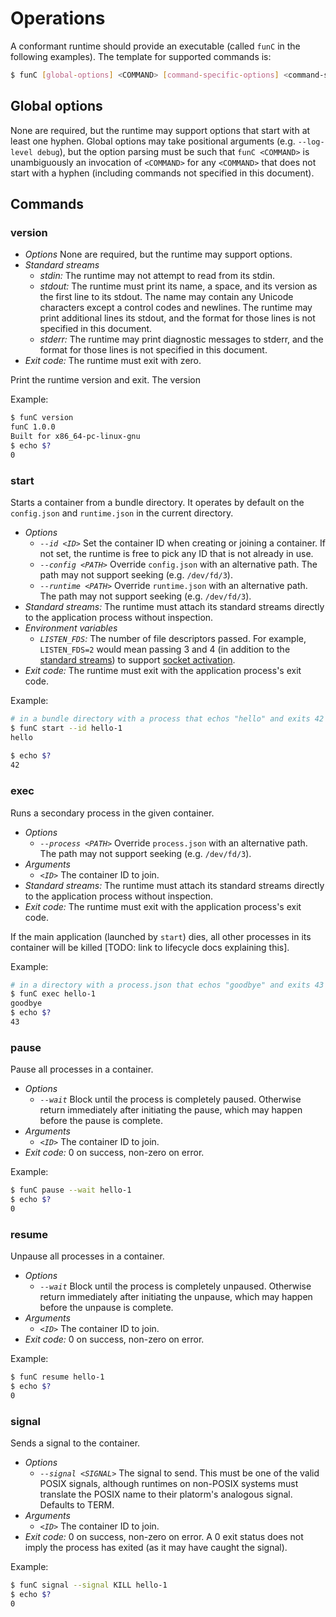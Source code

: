 # Operations

A conformant runtime should provide an executable (called `funC` in the following examples).
The template for supported commands is:

```sh
$ funC [global-options] <COMMAND> [command-specific-options] <command-specific-arguments>
```

## Global options

None are required, but the runtime may support options that start with at least one hyphen.
Global options may take positional arguments (e.g. `--log-level debug`), but the option parsing must be such that `funC <COMMAND>` is unambiguously an invocation of `<COMMAND>` for any `<COMMAND>` that does not start with a hyphen (including commands not specified in this document).

## Commands

### version

* *Options* None are required, but the runtime may support options.
* *Standard streams*
  * *stdin:* The runtime may not attempt to read from its stdin.
  * *stdout:* The runtime must print its name, a space, and its version as the first line to its stdout.
    The name may contain any Unicode characters except a control codes and newlines.
    The runtime may print additional lines its stdout, and the format for those lines is not specified in this document.
  * *stderr:* The runtime may print diagnostic messages to stderr, and the format for those lines is not specified in this document.
* *Exit code:* The runtime must exit with zero.

Print the runtime version and exit.
The version

Example:
```sh
$ funC version
funC 1.0.0
Built for x86_64-pc-linux-gnu
$ echo $?
0
```

### start

Starts a container from a bundle directory. 
It operates by default on the `config.json` and `runtime.json` in the current directory.

* *Options*
  * *`--id <ID>`* Set the container ID when creating or joining a container.
    If not set, the runtime is free to pick any ID that is not already in use.
  * *`--config <PATH>`* Override `config.json` with an alternative path.  The path may not support seeking (e.g. `/dev/fd/3`).
  * *`--runtime <PATH>`* Override `runtime.json` with an alternative path.  The path may not support seeking (e.g. `/dev/fd/3`).
* *Standard streams:* The runtime must attach its standard streams directly to the application process without inspection.
* *Environment variables*
  * *`LISTEN_FDS`:* The number of file descriptors passed.
    For example, `LISTEN_FDS=2` would mean passing 3 and 4 (in addition to the [standard streams][standard-streams]) to support [socket activation][systemd-listen-fds].
* *Exit code:* The runtime must exit with the application process's exit code.

Example:
```sh
# in a bundle directory with a process that echos "hello" and exits 42
$ funC start --id hello-1
hello
 
$ echo $?
42
```

### exec

Runs a secondary process in the given container.

* *Options*
  * *`--process <PATH>`* Override `process.json` with an alternative path.  The path may not support seeking (e.g. `/dev/fd/3`).
* *Arguments*
  * *`<ID>`* The container ID to join.
* *Standard streams:* The runtime must attach its standard streams directly to the application process without inspection.
* *Exit code:* The runtime must exit with the application process's exit code.

If the main application (launched by `start`) dies, all other processes in its container will be killed [TODO: link to lifecycle docs explaining this].

Example:
```sh
# in a directory with a process.json that echos "goodbye" and exits 43
$ funC exec hello-1
goodbye
$ echo $?
43
```

### pause

Pause all processes in a container.

* *Options*
  * *`--wait`* Block until the process is completely paused.
  Otherwise return immediately after initiating the pause, which may happen before the pause is complete.
* *Arguments*
  * *`<ID>`* The container ID to join.
* *Exit code:* 0 on success, non-zero on error.

Example:
```sh
$ funC pause --wait hello-1
$ echo $?
0
```

### resume

Unpause all processes in a container.

* *Options*
  * *`--wait`* Block until the process is completely unpaused.
  Otherwise return immediately after initiating the unpause, which may happen before the unpause is complete.
* *Arguments*
  * *`<ID>`* The container ID to join.
* *Exit code:* 0 on success, non-zero on error.

Example:
```sh
$ funC resume hello-1
$ echo $?
0
```

### signal

Sends a signal to the container.

* *Options*
  * *`--signal <SIGNAL>`* The signal to send.
    This must be one of the valid POSIX signals, although runtimes on non-POSIX systems must translate the POSIX name to their platorm's analogous signal.
    Defaults to TERM.
* *Arguments*
  * *`<ID>`* The container ID to join.
* *Exit code:* 0 on success, non-zero on error.
  A 0 exit status does not imply the process has exited (as it may have caught the signal).

Example:
```sh
$ funC signal --signal KILL hello-1
$ echo $?
0
```

[standard-streams]: https://github.com/opencontainers/specs/blob/v0.1.1/runtime-linux.md#file-descriptors
[systemd-listen-fds]: http://www.freedesktop.org/software/systemd/man/sd_listen_fds.html
